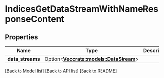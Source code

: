 # IndicesGetDataStreamWithNameResponseContent

## Properties

Name | Type | Description | Notes
------------ | ------------- | ------------- | -------------
**data_streams** | Option<[**Vec<crate::models::DataStream>**](DataStream.md)> |  | [optional]

[[Back to Model list]](../README.md#documentation-for-models) [[Back to API list]](../README.md#documentation-for-api-endpoints) [[Back to README]](../README.md)


